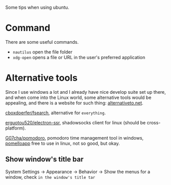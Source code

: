 Some tips when using ubuntu.

# Command

There are some useful commands.

* `nautilus` open the file folder
* `xdg-open` opens a file or URL in the user's preferred application

# Alternative tools

Since I use windows a lot and I already have nice develop suite set up there, and when come into the Linux world, some alternative tools would be appealing, and there is a website for such thing: [alternativeto.net](http://alternativeto.net/).

[cboxdoerfer/fsearch](https://github.com/cboxdoerfer/fsearch), alternative for `everything`.

[erguotou520/electron-ssr](https://github.com/erguotou520/electron-ssr), shadowsocks client for linux (should be cross-platform).

[G07cha/pomodoro](https://github.com/G07cha/pomodoro), pomodoro time management tool in windows, 
[pomelloapp](https://pomelloapp.com/) free to use in linux, not so good, but okay.


## Show window's title bar

System Settings -> Appearance -> Behavior -> Show the menus for a window, check `in the window's title tar`
